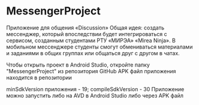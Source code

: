 # MessengerProject
Приложение для общения «Discussion»
Общая идея: создать мессенджер, который впоследствии будет интегрироваться с сервисом, созданным студентами РТУ «МИРЭА» «Mirea Ninja». В мобильном мессенджере студенты смогут обмениваться материалами и заданиями в общих группах или общаться друг с другом в чатах.

Чтобы открыть проект в Android Studio, откройте папку "MessengerProject" из репозитория GitHub
APK файл приложения находится в репозитории

minSdkVersion приложения - 19; compileSdkVersion - 30
Приложение можно запустить либо на AVD в Android Studio либо через APK файл
